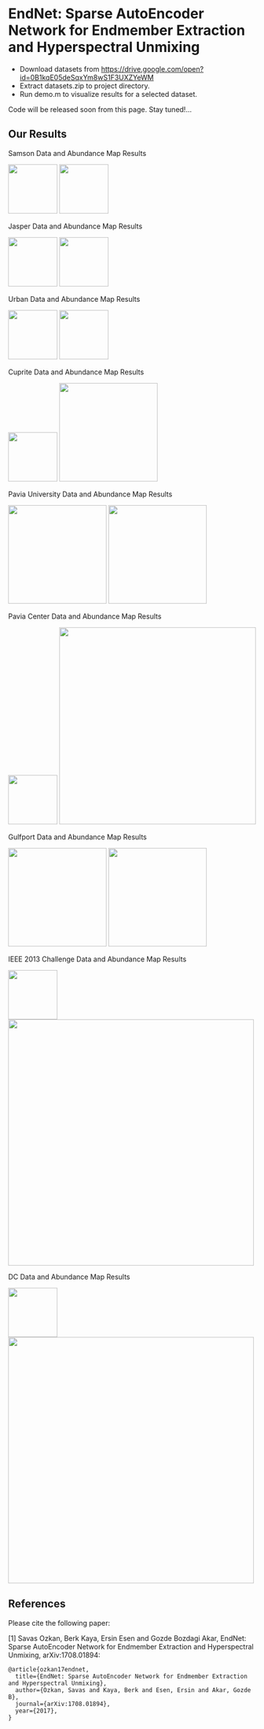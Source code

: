 # EndNet: Sparse AutoEncoder Network for Endmember Extraction and Hyperspectral Unmixing

* Download datasets from https://drive.google.com/open?id=0B1kqE05deSqxYm8wS1F3UXZYeWM
* Extract datasets.zip to project directory.
* Run demo.m to visualize results for a selected dataset.

Code will be released soon from this page. Stay tuned!...

## Our Results

Samson Data and Abundance Map Results

<img src="rgb_data/samson.jpg" height="100">

<img src="abundance/samson_fuse.png" height="100">

Jasper Data and Abundance Map Results

<img src="rgb_data/jasper.jpg" height="100">

<img src="abundance/jasper_fuse.png" height="100">

Urban Data and Abundance Map Results

<img src="rgb_data/urban.jpg" height="100">

<img src="abundance/urban_fuse.png" height="100">

Cuprite Data and Abundance Map Results

<img src="rgb_data/cuprite.jpg" height="100">

<img src="abundance/cuprite_fuse.png" height="200">

Pavia University Data and Abundance Map Results

<img src="rgb_data/paviau.png" height="200">

<img src="abundance/paviau_fuse.png" height="200">

Pavia Center Data and Abundance Map Results

<img src="rgb_data/paviac.png" height="100">

<img src="abundance/paviac_fuse.png" height="400">

Gulfport Data and Abundance Map Results

<img src="rgb_data/gulfport.png" height="200">

<img src="abundance/gulfport_fuse.png" height="200">

IEEE 2013 Challenge Data and Abundance Map Results

<img src="rgb_data/ieee.png" height="100">

<img src="abundance/ieee_fuse.png" height="500">

DC Data and Abundance Map Results

<img src="rgb_data/dc.png" height="100">

<img src="abundance/dc_fuse.png" height="500">

## References

Please cite the following paper:

[1] Savas Ozkan, Berk Kaya, Ersin Esen and Gozde Bozdagi Akar, EndNet: Sparse AutoEncoder Network for Endmember Extraction and Hyperspectral Unmixing, arXiv:1708.01894:
```
@article{ozkan17endnet,
  title={EndNet: Sparse AutoEncoder Network for Endmember Extraction and Hyperspectral Unmixing},
  author={Ozkan, Savas and Kaya, Berk and Esen, Ersin and Akar, Gozde B},
  journal={arXiv:1708.01894},
  year={2017},
}
```
